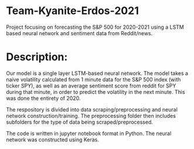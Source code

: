 # Team-Kyanite-Erdos-2021
Project focusing on forecasting the S&amp;P 500 for 2020-2021 using a LSTM based neural network and sentiment data from Reddit/news.

# Description:
Our model is a single layer LSTM-based neural network. The model takes a naive volatility calculated from 1 minute data for the S&amp;P 500 index (with ticker SPY), as well as an average sentiment score from reddit for SPY during that minute, in order to predict the volatility in the next minute. This was done the entirety of 2020. 

The respository is divided into data scraping/preprocessing and neural network construction/training. The preprocessing folder then includes subfolders for the type of data being scraped/preprocessed. 

The code is written in jupyter notebook format in Python. The neural network was constructed using Keras. 
